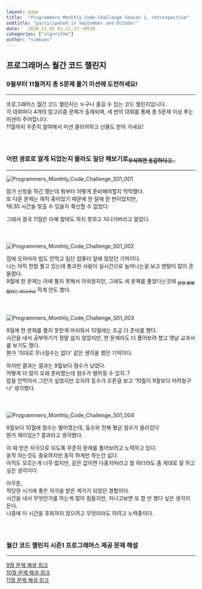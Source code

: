 ```yaml
---
layout: page
title:  "Programmers Monthly Code Challenge Season 1, retrospective"
subtitle: "participated in September and October"
date:   2020-11-05 01:21:17 +0530
categories: ["algorithm"]
author: "nimkoes"
---
```




  
## 프로그래머스 월간 코드 챌린지
### 9월부터 11월까지 총 5문제 풀기 미션에 도전하세요!
---
  
프로그래머스 월간 코드 챌린지는 누구나 즐길 수 있는 코드 챌린지입니다.  
각 대회마다 4개의 알고리즘 문제가 출제되며, 세 번의 대회를 통해 총 5문제 이상 푸는 미션이 주어집니다.  
11월까지 꾸준히 참여해서 미션 클리어하고 선물도 받아 가세요!  
　  
　  
  
  
### 어떤 경로로 알게 되었는지 몰라도 일단 해보기로<sub>~~무식하면 용감하다고..~~</sub>
---
  
![Programmers_Monthly_Code_Challenge_S01_001](https://github.com/nimkoes/nimkoes.github.io/blob/master/assets/img/milestone/algorithm/Programmers_Monthly_Code_Challenge_S01_001.png?raw=true "Programmers_Monthly_Code_Challenge_S01_001")  
  
  참가 신청을 하긴 했는데 뭐부터 어떻게 준비해야할지 막막했다.  
  또 다른 문제는 재직 중이었기 때문에 한 달에 한 번이었지만,  
  19:30 시간을 맞출 수 있을지 확신할 수 없었다.  
  
  그래서 결국 11월은 아예 참여도 하지 못하고 지나가버리고 말았다.  
　  
　  
  
![Programmers_Monthly_Code_Challenge_S01_002](https://github.com/nimkoes/nimkoes.github.io/blob/master/assets/img/milestone/algorithm/Programmers_Monthly_Code_Challenge_S01_002.jpg?raw=true "Programmers_Monthly_Code_Challenge_S01_002")  
  
  집에 오자마자 밥도 안먹고 일단 컴퓨터 앞에 앉았던 기억이다.  
  나는 아직 한참 풀고 있는데 통과한 사람이 실시간으로 늘어나는걸 보고 멘탈이 많이 흔들렸다.  
  9월에 한 문제는 아예 풀지 못해서 아쉬웠지만, 그래도 세 문제를 풀었다는것에 <sub>~~완전 똥멍청이는 아니구나~~</sub> 작게 안도 했다.  
　  
　  
  
![Programmers_Monthly_Code_Challenge_S01_003](https://github.com/nimkoes/nimkoes.github.io/blob/master/assets/img/milestone/algorithm/Programmers_Monthly_Code_Challenge_S01_003.jpg?raw=true "Programmers_Monthly_Code_Challenge_S01_003")  
  
  9월에 한 문제를 풀지 못한게 아쉬워서 10월에는 조금 더 준비를 했다.  
  시간을 내서 공부하기가 정말 쉽지 않았지만, 한 문제라도 더 풀어보려 했고 옛날 교과서를 보기도 했다.  
  뭔가 '이대로 무너질수는 없다' 같은 생각을 했던 기억이다.  
  
  하지만 결과는 결과는 9월보다 점수가 낮았다.  
  어떻게 더 많이 오래 준비했는데 점수가 떨어질 수 있지..?  
  밥을 안먹어서 그런가 싶었지만 오히려 등수가 오른걸 보고 '10월이 9월보다 어려웠구나' 생각했다.  
　  
　  
  
![Programmers_Monthly_Code_Challenge_S01_004](https://github.com/nimkoes/nimkoes.github.io/blob/master/assets/img/milestone/algorithm/Programmers_Monthly_Code_Challenge_S01_004.jpg?raw=true "Programmers_Monthly_Code_Challenge_S01_004")  
  
  9월보다 10월에 점수는 떨어졌는데, 등수와 전체 평균 점수가 올라갔다  
  뭔가 재미있는? 결과라고 생각했다.  
  
  
  이 때 받은 자극으로 되도록 꾸준히 문제를 풀어보려고 노력하고 있다.  
  동작 하는것도 중요하지만 동작 하게만 하는건 싫다.  
  아직도 모르는게 너무 많지만, 같은 값이면 다홍치마라고 뭘 하더라도 좀 제대로 잘 하고 싶은 생각이다.  
  
  아무튼,  
  적당한 시기에 좋은 자극을 받은 계가기 되었던 경험이다.  
  시간을 내서 무엇인가를 하는게 많이 힘들지만, 지나고보면 또 할 만 했다 싶은 생각이 든다.  
  나중에 이 시간을 후회하지 않으려고 무엇이라도 하려고 노력중이다.
　  
　  
　  
  
### 월간 코드 챌린지 시즌1 프로그래머스 제공 문제 해설
---
  [9월 문제 해설 링크][link_09_solution]  
  [10월 문제 해설 링크][link_10_solution]  
  [11월 문제 해설 링크][link_11_solution]  
  
[link_09_solution]:https://prgms.tistory.com/29
[link_10_solution]:https://prgms.tistory.com/32
[link_11_solution]:https://prgms.tistory.com/33